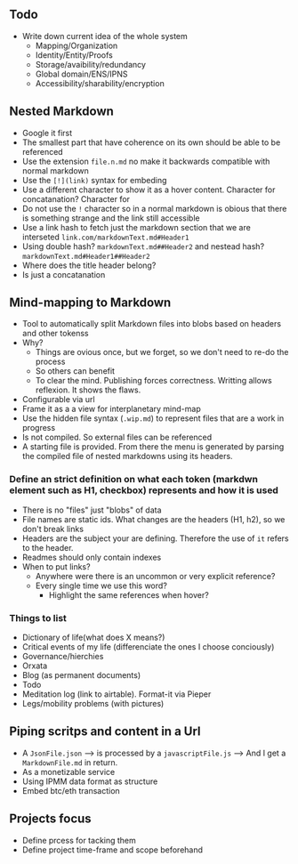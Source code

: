 ## Todo
- Write down current idea of the whole system
  - Mapping/Organization
  - Identity/Entity/Proofs
  - Storage/avaibility/redundancy
  - Global domain/ENS/IPNS
  - Accessibility/sharability/encryption

## Nested Markdown
- Google it first
- The smallest part that have coherence on its own should be able to be referenced
- Use the extension `file.n.md` no make it backwards compatible with normal markdown
- Use the `[!](link)` syntax for embeding
- Use a different character to show it as a hover content. Character for concatanation? Character for 
- Do not use the `!` character so in a normal markdown is obious that there is something strange and the link still accessible
- Use a link hash to fetch just the markdown section that we are interseted `link.com/markdownText.md#Header1`
- Using double hash? `markdownText.md##Header2` and nestead hash? `markdownText.md#Header1##Header2`
- Where does the title header belong?
- Is just a concatanation

## Mind-mapping to Markdown
- Tool to automatically split Markdown files into blobs based on headers and other tokenss 
- Why?
  - Things are ovious once, but we forget, so we don't need to re-do the process
  - So others can benefit
  - To clear the mind. Publishing forces correctness. Writting allows reflexion. It shows the flaws.
- Configurable via url
- Frame it as a a view for interplanetary mind-map
- Use the hidden file syntax (`.wip.md`) to represent files that are a work in progress
- Is not compiled. So external files can be referenced
- A starting file is provided. From there the menu is generated by parsing the compiled file of nested markdowns using its headers.

### Define an strict definition on what each token (markdwn element such as H1, checkbox) represents and how it is used
- There is no "files" just "blobs" of data
- File names are static ids. What changes are the headers (H1, h2), so we don't break links
- Headers are the subject your are defining. Therefore the use of `it` refers to the header.
- Readmes should only contain indexes
- When to put links?
  - Anywhere were there is an uncommon or very explicit reference?
  - Every single time we use this word?
    - Highlight the same references when hover?
  
### Things to list
- Dictionary of life(what does X means?)
- Critical events of my life (differenciate the ones I choose conciously)
- Governance/hierchies
- Orxata
- Blog (as permanent documents)
- Todo
- Meditation log (link to airtable). Format-it via Pieper
- Legs/mobility problems (with pictures)


## Piping scritps and content in a Url
- A `JsonFile.json` --> is processed by a `javascriptFile.js` --> And I get a `MarkdownFile.md` in return.
- As a monetizable service
- Using IPMM data format as structure
- Embed btc/eth transaction

## Projects focus
- Define prcess for tacking them
- Define project time-frame and scope beforehand
